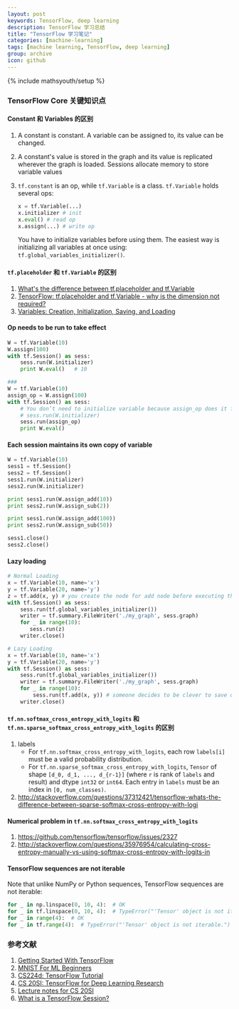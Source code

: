```yaml
---
layout: post
keywords: TensorFlow, deep learning
description: TensorFlow 学习总结
title: "TensorFlow 学习笔记"
categories: [machine-learning]
tags: [machine learning, TensorFlow, deep learning]
group: archive
icon: github
---
```

{% include mathsyouth/setup %}


### TensorFlow Core 关键知识点

#### Constant 和 Variables 的区别

1. A constant is constant. A variable can be assigned to, its value can be changed.
2. A constant's value is stored in the graph and its value is replicated wherever the graph is loaded. Sessions allocate memory to store variable values
3. `tf.constant` is an op, while `tf.Variable` is a class. `tf.Variable` holds several ops:

   ```Python
   x = tf.Variable(...)
   x.initializer # init
   x.eval() # read op
   x.assign(...) # write op
   ```
   You have to initialize variables before using them. The easiest way is initializing all variables at once using: `tf.global_variables_initializer()`.

#### `tf.placeholder` 和 `tf.Variable` 的区别

1. [What's the difference between tf.placeholder and tf.Variable](http://stackoverflow.com/questions/36693740/whats-the-difference-between-tf-placeholder-and-tf-variable)
1. [TensorFlow: tf.placeholder and tf.Variable - why is the dimension not required?](http://stackoverflow.com/questions/41352745/tensorflow-tf-placeholder-and-tf-variable-why-is-the-dimension-not-required)
1. [Variables: Creation, Initialization, Saving, and Loading](https://www.tensorflow.org/programmers_guide/variables)

#### Op needs to be run to take effect

```Python
W = tf.Variable(10)
W.assign(100)
with tf.Session() as sess:
    sess.run(W.initializer)
    print W.eval()   # 10

###
W = tf.Variable(10)
assign_op = W.assign(100)
with tf.Session() as sess:
    # You don’t need to initialize variable because assign_op does it for you
    # sess.run(W.initializer)
    sess.run(assign_op)
    print W.eval()
```

#### Each session maintains its own copy of variable

```Python
W = tf.Variable(10)
sess1 = tf.Session()
sess2 = tf.Session()
sess1.run(W.initializer)
sess2.run(W.initializer)

print sess1.run(W.assign_add(10))
print sess2.run(W.assign_sub(2))

print sess1.run(W.assign_add(100))
print sess2.run(W.assign_sub(50))

sess1.close()
sess2.close()
```

#### Lazy loading

```Python
# Normal Loading
x = tf.Variable(10, name='x')
y = tf.Variable(20, name='y')
z = tf.add(x, y) # you create the node for add node before executing the graph
with tf.Session() as sess:
    sess.run(tf.global_variables_initializer())
    writer = tf.summary.FileWriter('./my_graph', sess.graph)
    for _ in range(10):
       sess.run(z)
    writer.close()

# Lazy Loading
x = tf.Variable(10, name='x')
y = tf.Variable(20, name='y')
with tf.Session() as sess:
    sess.run(tf.global_variables_initializer())
    writer = tf.summary.FileWriter('./my_graph', sess.graph)
    for _ in range(10):
        sess.run(tf.add(x, y)) # someone decides to be clever to save one line of code
    writer.close()
```

#### `tf.nn.softmax_cross_entropy_with_logits` 和 `tf.nn.sparse_softmax_cross_entropy_with_logits` 的区别

1. labels
   * For `tf.nn.softmax_cross_entropy_with_logits`, each row `labels[i]` must be a valid probability distribution.
   * For `tf.nn.sparse_softmax_cross_entropy_with_logits`, `Tensor` of shape `[d_0, d_1, ..., d_{r-1}]` (where `r` is rank of `labels` and result) and dtype `int32` or `int64`. Each entry in `labels` must be an index in `[0, num_classes)`.
1. http://stackoverflow.com/questions/37312421/tensorflow-whats-the-difference-between-sparse-softmax-cross-entropy-with-logi

#### Numerical problem in `tf.nn.softmax_cross_entropy_with_logits`

1. https://github.com/tensorflow/tensorflow/issues/2327
1. http://stackoverflow.com/questions/35976954/calculating-cross-entropy-manually-vs-using-softmax-cross-entropy-with-logits-in

#### TensorFlow sequences are not iterable

Note that unlike NumPy or Python sequences, TensorFlow sequences are not iterable:

```Python
for _ in np.linspace(0, 10, 4):  # OK
for _ in tf.linspace(0, 10, 4):  # TypeError("'Tensor' object is not iterable.")
for _ in range(4):  # OK
for _ in tf.range(4):  # TypeError("'Tensor' object is not iterable.")
```

### 参考文献

1. [Getting Started With TensorFlow](https://www.tensorflow.org/get_started/get_started)
1. [MNIST For ML Beginners](https://www.tensorflow.org/get_started/mnist/beginners)
1. [CS224d: TensorFlow Tutorial](https://cs224d.stanford.edu/lectures/CS224d-Lecture7.pdf)
1. [CS 20SI: TensorFlow for Deep Learning Research](http://web.stanford.edu/class/cs20si/syllabus.html)
1. [Lecture notes for CS 20SI](http://web.stanford.edu/class/cs20si/lectures/)
1. [What is a TensorFlow Session?](http://danijar.com/what-is-a-tensorflow-session/)
